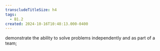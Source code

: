 ```yaml
---
transcludeTitleSize: h4
tags:
  - B1.2
created: 2024-10-16T10:48:13.000-0400
---
```

demonstrate the ability to solve problems independently and as part of a team; 